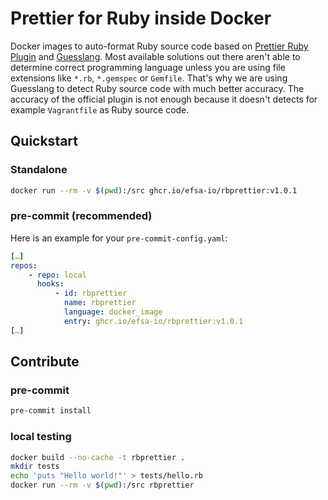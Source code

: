# Prettier for Ruby inside Docker

Docker images to auto-format Ruby source code based on [Prettier Ruby Plugin](https://github.com/prettier/plugin-ruby) and [Guesslang](https://guesslang.readthedocs.io/en/latest/). Most available solutions out there aren't able to determine correct programming language unless you are using file extensions like `*.rb`, `*.gemspec` or `Gemfile`. That's why we are using Guesslang to detect Ruby source code with much better accuracy. The accuracy of the official plugin is not enough because it doesn't detects for example `Vagrantfile` as Ruby source code.

## Quickstart

### Standalone

```bash
docker run --rm -v $(pwd):/src ghcr.io/efsa-io/rbprettier:v1.0.1
```

### pre-commit (recommended)

Here is an example for your `pre-commit-config.yaml`:

```yaml
[…]
repos:
    - repo: local
      hooks:
          - id: rbprettier
            name: rbprettier
            language: docker_image
            entry: ghcr.io/efsa-io/rbprettier:v1.0.1
[…]
```

## Contribute

### pre-commit

```bash
pre-commit install
```

### local testing

```bash
docker build --no-cache -t rbprettier .
mkdir tests
echo 'puts "Hello world!"' > tests/hello.rb
docker run --rm -v $(pwd):/src rbprettier
```
